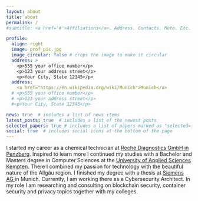 ```yaml
---
layout: about
title: about
permalink: /
#subtitle: <a href='#'>Affiliations</a>. Address. Contacts. Moto. Etc.

profile:
  align: right
  image: prof_pic.jpg
  image_circular: false # crops the image to make it circular
  address: >
    <p>555 your office number</p>
    <p>123 your address street</p>
    <p>Your City, State 12345</p>
  address: 
    <a href="https://en.wikipedia.org/wiki/Munich">Munich</a>
  # <p>555 your office number</p>
  # <p>123 your address street</p>
  #<p>Your City, State 12345</p>

news: true  # includes a list of news items
latest_posts: true  # includes a list of the newest posts
selected_papers: true # includes a list of papers marked as "selected={true}"
social: true  # includes social icons at the bottom of the page
---
```


I started my career as a chemical technician at <a href ="https://www.roche.de/ueber-roche/standorte/penzberg/">Roche Diagnostics GmbH in Penzberg</a>.
Inspired to learn more I continued my studies with a Bachelor and Masters degree in Computer Sciences at the <a href="https://www.hs-kempten.de/">University of Applied Sciences Kempten</a>.
There I combined my passion for technology with the beautiful nature of the Allgäu region.
I finished my degree with a thesis at <a href="https://siemens.com"> Siemens AG </a> in Munich.
Currently, I am working there as a Cybersecurity Architect.
In my role I am researching and consulting on blockchain security, container security and privacy topics together with my colleges.

